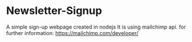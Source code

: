 # Newsletter-Signup
A simple sign-up webpage created in nodejs
It is using mailchimp api. for further information: https://mailchimp.com/developer/
